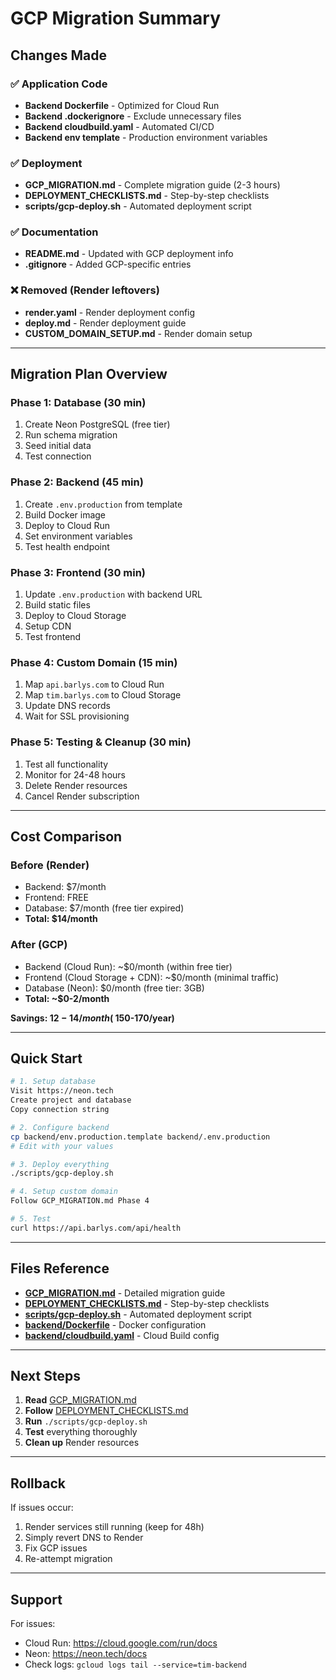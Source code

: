 # GCP Migration Summary

## Changes Made

### ✅ Application Code
- **Backend Dockerfile** - Optimized for Cloud Run
- **Backend .dockerignore** - Exclude unnecessary files
- **Backend cloudbuild.yaml** - Automated CI/CD
- **Backend env template** - Production environment variables

### ✅ Deployment
- **GCP_MIGRATION.md** - Complete migration guide (2-3 hours)
- **DEPLOYMENT_CHECKLISTS.md** - Step-by-step checklists
- **scripts/gcp-deploy.sh** - Automated deployment script

### ✅ Documentation
- **README.md** - Updated with GCP deployment info
- **.gitignore** - Added GCP-specific entries

### ❌ Removed (Render leftovers)
- **render.yaml** - Render deployment config
- **deploy.md** - Render deployment guide
- **CUSTOM_DOMAIN_SETUP.md** - Render domain setup

---

## Migration Plan Overview

### Phase 1: Database (30 min)
1. Create Neon PostgreSQL (free tier)
2. Run schema migration
3. Seed initial data
4. Test connection

### Phase 2: Backend (45 min)
1. Create `.env.production` from template
2. Build Docker image
3. Deploy to Cloud Run
4. Set environment variables
5. Test health endpoint

### Phase 3: Frontend (30 min)
1. Update `.env.production` with backend URL
2. Build static files
3. Deploy to Cloud Storage
4. Setup CDN
5. Test frontend

### Phase 4: Custom Domain (15 min)
1. Map `api.barlys.com` to Cloud Run
2. Map `tim.barlys.com` to Cloud Storage
3. Update DNS records
4. Wait for SSL provisioning

### Phase 5: Testing & Cleanup (30 min)
1. Test all functionality
2. Monitor for 24-48 hours
3. Delete Render resources
4. Cancel Render subscription

---

## Cost Comparison

### Before (Render)
- Backend: $7/month
- Frontend: FREE
- Database: $7/month (free tier expired)
- **Total: $14/month**

### After (GCP)
- Backend (Cloud Run): ~$0/month (within free tier)
- Frontend (Cloud Storage + CDN): ~$0/month (minimal traffic)
- Database (Neon): $0/month (free tier: 3GB)
- **Total: ~$0-2/month**

**Savings: $12-14/month (~$150-170/year)**

---

## Quick Start

```bash
# 1. Setup database
Visit https://neon.tech
Create project and database
Copy connection string

# 2. Configure backend
cp backend/env.production.template backend/.env.production
# Edit with your values

# 3. Deploy everything
./scripts/gcp-deploy.sh

# 4. Setup custom domain
Follow GCP_MIGRATION.md Phase 4

# 5. Test
curl https://api.barlys.com/api/health
```

---

## Files Reference

- **[GCP_MIGRATION.md](./GCP_MIGRATION.md)** - Detailed migration guide
- **[DEPLOYMENT_CHECKLISTS.md](./DEPLOYMENT_CHECKLISTS.md)** - Step-by-step checklists
- **[scripts/gcp-deploy.sh](./scripts/gcp-deploy.sh)** - Automated deployment script
- **[backend/Dockerfile](./backend/Dockerfile)** - Docker configuration
- **[backend/cloudbuild.yaml](./backend/cloudbuild.yaml)** - Cloud Build config

---

## Next Steps

1. **Read** [GCP_MIGRATION.md](./GCP_MIGRATION.md)
2. **Follow** [DEPLOYMENT_CHECKLISTS.md](./DEPLOYMENT_CHECKLISTS.md)
3. **Run** `./scripts/gcp-deploy.sh`
4. **Test** everything thoroughly
5. **Clean up** Render resources

---

## Rollback

If issues occur:
1. Render services still running (keep for 48h)
2. Simply revert DNS to Render
3. Fix GCP issues
4. Re-attempt migration

---

## Support

For issues:
- Cloud Run: https://cloud.google.com/run/docs
- Neon: https://neon.tech/docs
- Check logs: `gcloud logs tail --service=tim-backend`

